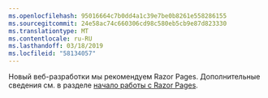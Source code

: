 ```yaml
---
ms.openlocfilehash: 95016664c7b0dd4a1c39e7be0b8261e558286155
ms.sourcegitcommit: 24e58ac74c660306cd98c580eb5cb9e87d823330
ms.translationtype: MT
ms.contentlocale: ru-RU
ms.lasthandoff: 03/18/2019
ms.locfileid: "58134057"
---
```

Новый веб-разработки мы рекомендуем Razor Pages. Дополнительные сведения см. в разделе [начало работы с Razor Pages](/aspnet/core/tutorials/razor-pages/razor-pages-start).